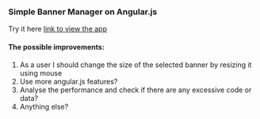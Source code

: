 ### Simple Banner Manager on Angular.js 
Try it here [link to view the app](https://vitalikplus.github.io/banner-manager-angularjs/ "banner-manager app")

#### The possible improvements: 
1. As a user I should change the size of the selected banner by resizing it using mouse 
2. Use more angular.js features? 
3. Analyse the performance and check if there are any excessive code or data? 
4. Anything else? 
